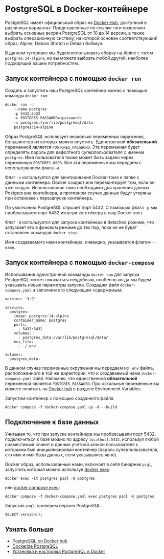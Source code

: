 # PostgreSQL в Docker-контейнере

PostgreSQL имеет официальный образ на [Docker Hub](https://hub.docker.com/_/postgres), доступный в различных вариантах. Представленные по ссылке тэги позволяют выбрать основные весрии PostgreSQL от 10 до 14 версии, а также выбрать операционную систему, на которой основан соответствующий образ: Alpine, Debian Stretch и Debian Bullseye.

В данном туториале мы будем использовать сборку на Alpine с тэгом `postgres:14-alpine`, но вы можете выбрать любой другой, наиболее подходящий вашим потребностям.

## Запуск контейнера с помощью `docker run`
Создать и запустить наш PostgreSQL контейнер можно с помощью команды `docker run`:

```bash
docker run -d 
    --name postgres 
    -p 5432:5432
    -e POSTGRES_PASSWORD=<password> 
    -v postgres:/var/lib/postgresql/data 
    postgres:14-alpine
```

Образ PostgreSQL использует несколько переменных окружения, большинство из которых можно опустить. Единственной **обязательной** переменной является `POSTGRES_PASSWORD`. Эта переменная будет определять пароль для дефолтного суперпользователя с именем `postgres`. Имя пользователя также может быть задано через переменную `POSTGRES_USER`. Все эти переменные мы передаем с использованием флага `-e`.

Флаг `-v` используется для монтирования Docker-тома к папке с данными контейнера. Docker создаст или перемонтирует том, если он уже создан. Использование тома необходимо для хранения данных Postgres вне контейнера, в противном случае данные будут утеряны при остановке / перезапуске контейнера.

По умолчанию PostgreSQL слушает порт 5432. С помощью флага `-p` мы пробрасываем порт 5432 изнутри контейнера в наш Docker хост.

Флаг `-d` используется для запуска контейнера в detached режиме, что запускает его в фоновом режиме до тех пор, пока он не будет остановлен командой `docker stop`.

Имя создаваемого нами контейнера, очевидно, указывается флагом `--name`.

## Запуск контейнера с помощью `docker-compose`
Использвание однострочной комманды `docker run` для запуска PostgreSQL может показаться неудобным, особенно когда мы будем указывать новые параметры запуска.
Создадим файл `docker-compose.yaml` и заполним его следующим содержимым:
```
version: '3.9'

services:
  postgres:
    image: postgres:14-alpine
    container_name: postgres
    ports:
      - 5432:5432
    volumes:
      - postgres_data:/var/lib/postgresql/data/
    env_file:
      - ./.env

volumes:
  postgres_data:
```
В данном случае переменные окружения мы передаем из `.env` файла, расположенного в той же директории, что и создаваемый нами `docker-compose.yaml` файл. Напомню, что единственной **обязательной** переменной является `POSTGRES_PASSWORD`. Про остальные переменные вы можете почитать на [Docker hub](https://hub.docker.com/_/postgres) в разделе Environment Variables.

Запустим контейнер с помощью созданного файла:
```
docker compose -f docker-compose.yaml up -d --build
```


## Подключение к базе данных
Учитывая то, что при запуске контейнера мы пробрасывали порт 5432, подключиться к базе можно по адресу `localhost:5432`, используя любой совместимый клиент и данные учетной записи пользователя с которыми был инициализирован контейнер (пароль суперпользователя, его имя и имя базы данных, если указывались явно).

Docker образ, использованный нами, включает в себя бинарник `psql`, запустить который можно используя [docker exec](https://docs.docker.com/engine/reference/commandline/exec/):
```
docker exec -it postgres psql -U postgres
```

или [docker compose exec](https://docs.docker.com/compose/reference/exec/):
```
docker compose -f docker-compose.yaml exec postgres psql -U postgres
```
Запустив `psql`, проверим версию PostgreSQL:
```
SELECT version();
```

## Узнать больше
- [PostgreSQL on Docker hub](https://hub.docker.com/_/postgres)
- [Dockerize PostgreSQL](https://docs.docker.com/samples/postgresql_service/)
- [Установка и настройка PostgreSQL в Docker](https://selectel.ru/blog/postgresql-docker-setup/)
